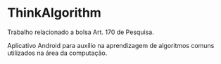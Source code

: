ThinkAlgorithm
==============

Trabalho relacionado a bolsa Art. 170 de Pesquisa.

Aplicativo Android para auxílio na aprendizagem de algoritmos comuns utilizados na área da computação.
